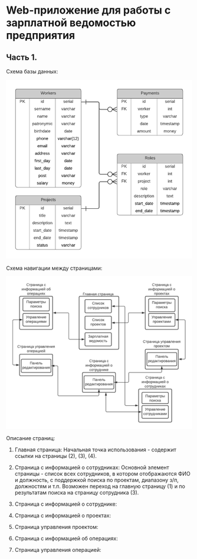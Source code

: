 # Web-приложение для работы с зарплатной ведомостью предприятия
## Часть 1. 

Схема базы данных:

![ER-diagram](db/ER.png)

Схема навигации между страницами:

![Navigation](Navigation.png)

Описание страниц:

1. Главная страница:
Начальная точка использования - содержит ссылки на страницы (2), (3), (4). 

2. Страница с информацией о сотрудниках: 
Основной элемент страницы - список всех сотрудников, в котором отображаются ФИО и должность, с поддержкой поиска по проектам, диапазону з/п, должностям и т.п.
Возможен переход на главную страницу (1) и по результатам поиска на страницу сотрудника (3).

3. Страница с информацией о сотруднике:

4. Страница с информацией о проектах:

5. Страница управления проектом:

6. Страница с информацией об операциях:

7. Страница управления операцией:
